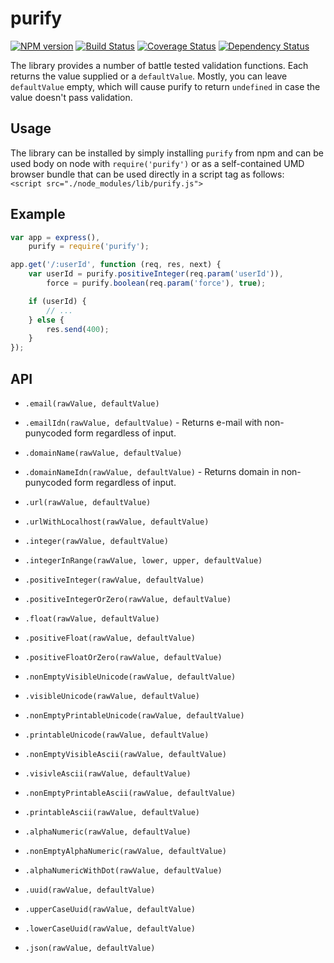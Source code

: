 purify
======

[![NPM version](https://badge.fury.io/js/purify.png)](http://badge.fury.io/js/purify)
[![Build Status](https://travis-ci.org/One-com/purify.png?branch=master)](https://travis-ci.org/One-com/purify)
[![Coverage Status](https://coveralls.io/repos/One-com/purify/badge.png)](https://coveralls.io/r/One-com/purify)
[![Dependency Status](https://david-dm.org/One-com/purify.png)](https://david-dm.org/One-com/purify)

The library provides a number of battle tested validation functions. Each returns the
value supplied or a `defaultValue`. Mostly, you can leave `defaultValue` empty, which
will cause purify to return `undefined` in case the value doesn't pass validation.

Usage
-----

The library can be installed by simply installing `purify` from npm and can be used
body on node with `require('purify')` or as a self-contained UMD browser bundle that
can be used directly in a script tag as follows:  
`<script src="./node_modules/lib/purify.js">`

Example
-------

```javascript
var app = express(),
    purify = require('purify');

app.get('/:userId', function (req, res, next) {
    var userId = purify.positiveInteger(req.param('userId')),
        force = purify.boolean(req.param('force'), true);

    if (userId) {
        // ...
    } else {
        res.send(400);
    }
});
```

API
---

* `.email(rawValue, defaultValue)`
* `.emailIdn(rawValue, defaultValue)` - Returns e-mail with non-punycoded form regardless of input.
* `.domainName(rawValue, defaultValue)`
* `.domainNameIdn(rawValue, defaultValue)` - Returns domain in non-punycoded form regardless of input.
* `.url(rawValue, defaultValue)`
* `.urlWithLocalhost(rawValue, defaultValue)`

* `.integer(rawValue, defaultValue)`
* `.integerInRange(rawValue, lower, upper, defaultValue)`
* `.positiveInteger(rawValue, defaultValue)`
* `.positiveIntegerOrZero(rawValue, defaultValue)`
* `.float(rawValue, defaultValue)`
* `.positiveFloat(rawValue, defaultValue)`
* `.positiveFloatOrZero(rawValue, defaultValue)`

* `.nonEmptyVisibleUnicode(rawValue, defaultValue)`
* `.visibleUnicode(rawValue, defaultValue)`
* `.nonEmptyPrintableUnicode(rawValue, defaultValue)`
* `.printableUnicode(rawValue, defaultValue)`
* `.nonEmptyVisibleAscii(rawValue, defaultValue)`
* `.visivleAscii(rawValue, defaultValue)`
* `.nonEmptyPrintableAscii(rawValue, defaultValue)`
* `.printableAscii(rawValue, defaultValue)`

* `.alphaNumeric(rawValue, defaultValue)`
* `.nonEmptyAlphaNumeric(rawValue, defaultValue)`
* `.alphaNumericWithDot(rawValue, defaultValue)`

* `.uuid(rawValue, defaultValue)`
* `.upperCaseUuid(rawValue, defaultValue)`
* `.lowerCaseUuid(rawValue, defaultValue)`

* `.json(rawValue, defaultValue)`
